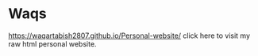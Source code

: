 # Waqs

https://waqartabish2807.github.io/Personal-website/ click here to visit my raw html personal website. 
